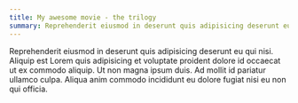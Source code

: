 ```yaml
---
title: My awesome movie - the trilogy
summary: Reprehenderit eiusmod in deserunt quis adipisicing deserunt eu qui nisi. Aliquip est Lorem quis adipisicing et voluptate proident dolore id occaecat ut ex commodo aliquip.
---
```


Reprehenderit eiusmod in deserunt quis adipisicing deserunt eu qui nisi. Aliquip est Lorem quis adipisicing et 
    voluptate proident dolore id occaecat ut ex commodo aliquip. Ut non magna ipsum duis. Ad mollit id pariatur ullamco 
    culpa. Aliqua anim commodo incididunt eu dolore fugiat nisi eu non qui officia.